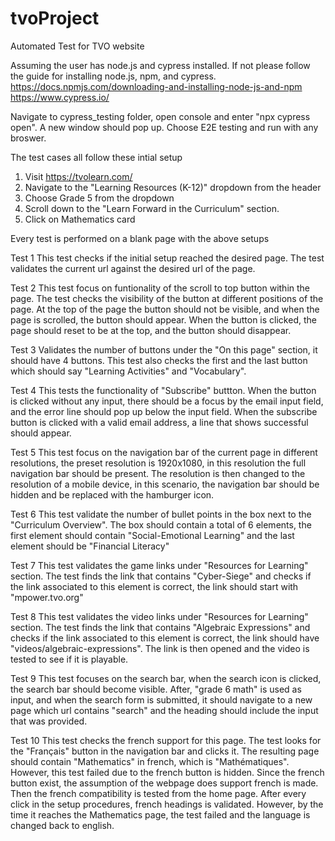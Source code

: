 # tvoProject
Automated Test for TVO website

Assuming the user has node.js and cypress installed. If not please follow the guide for installing node.js, npm, and cypress.
https://docs.npmjs.com/downloading-and-installing-node-js-and-npm
https://www.cypress.io/

Navigate to cypress_testing folder, open console and enter "npx cypress open". A new window should pop up. Choose E2E testing and run with any broswer.

The test cases all follow these intial setup
1. Visit https://tvolearn.com/
2. Navigate to the "Learning Resources (K-12)" dropdown from the header
3. Choose Grade 5 from the dropdown
4. Scroll down to the "Learn Forward in the Curriculum" section.
5. Click on Mathematics card

Every test is performed on a blank page with the above setups

Test 1
This test checks if the initial setup reached the desired page. The test validates the current url against the desired url of the page.

Test 2
This test focus on funtionality of the scroll to top button within the page. The test checks the visibility of the button at different positions of the page. At the top of the page the button should not be visible, and when the page is scrolled, the button should appear. When the button is clicked, the page should reset to be at the top, and the button should disappear.

Test 3
Validates the number of buttons under the "On this page" section, it should have 4 buttons. This test also checks the first and the last button which should say "Learning Activities" and "Vocabulary".


Test 4
This tests the functionality of "Subscribe" buttton. When the button is clicked without any input, there should be a focus by the email input field, and the error line should pop up below the input field. When the subscribe button is clicked with a valid email address, a line that shows successful should appear.

Test 5
This test focus on the navigation bar of the current page in different resolutions, the preset resolution is 1920x1080, in this resolution the full navigation bar should be present. The resolution is then changed to the resolution of a mobile device, in this scenario, the navigation bar should be hidden and be replaced with the hamburger icon.

Test 6
This test validate the number of bullet points in the box next to the "Curriculum Overview". The box should contain a total of 6 elements, the first element should contain "Social-Emotional Learning" and the last element should be "Financial Literacy"

Test 7
This test validates the game links under "Resources for Learning" section. The test finds the link that contains "Cyber-Siege" and checks if the link associated to this element is correct, the link should start with "mpower.tvo.org"

Test 8
This test validates the video links under "Resources for Learning" section. The test finds the link that contains "Algebraic Expressions" and checks if the link associated to this element is correct, the link should have "videos/algebraic-expressions". The link is then opened and the video is tested to see if it is playable.

Test 9
This test focuses on the search bar, when the search icon is clicked, the search bar should become visible. After, "grade 6 math" is used as input, and when the search form is submitted, it should navigate to a new page which url contains "search" and the heading should include the input that was provided.

Test 10
This test checks the french support for this page. The test looks for the "Français" button in the navigation bar and clicks it. The resulting page should contain "Mathematics" in french, which is "Mathématiques". However, this test failed due to the french button is hidden. Since the french button exist, the assumption of the webpage does support french is made. Then the french compatibility is tested from the home page. After every click in the setup procedures, french headings is validated. However, by the time it reaches the Mathematics page, the test failed and the language is changed back to english.
